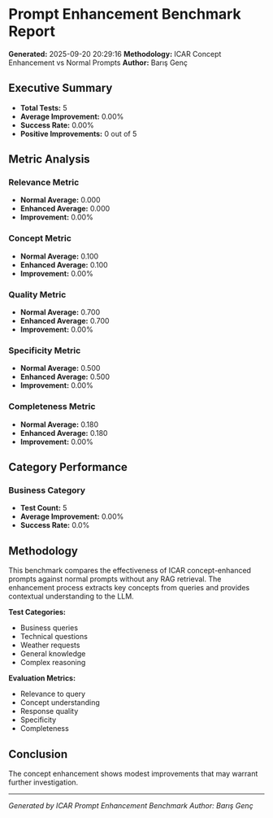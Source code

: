 # Prompt Enhancement Benchmark Report

**Generated:** 2025-09-20 20:29:16
**Methodology:** ICAR Concept Enhancement vs Normal Prompts
**Author:** Barış Genç

## Executive Summary

- **Total Tests:** 5
- **Average Improvement:** 0.00%
- **Success Rate:** 0.00%
- **Positive Improvements:** 0 out of 5

## Metric Analysis

### Relevance Metric
- **Normal Average:** 0.000
- **Enhanced Average:** 0.000
- **Improvement:** 0.00%

### Concept Metric
- **Normal Average:** 0.100
- **Enhanced Average:** 0.100
- **Improvement:** 0.00%

### Quality Metric
- **Normal Average:** 0.700
- **Enhanced Average:** 0.700
- **Improvement:** 0.00%

### Specificity Metric
- **Normal Average:** 0.500
- **Enhanced Average:** 0.500
- **Improvement:** 0.00%

### Completeness Metric
- **Normal Average:** 0.180
- **Enhanced Average:** 0.180
- **Improvement:** 0.00%

## Category Performance

### Business Category
- **Test Count:** 5
- **Average Improvement:** 0.00%
- **Success Rate:** 0.0%

## Methodology

This benchmark compares the effectiveness of ICAR concept-enhanced prompts against normal prompts without any RAG retrieval. The enhancement process extracts key concepts from queries and provides contextual understanding to the LLM.

**Test Categories:**
- Business queries
- Technical questions
- Weather requests
- General knowledge
- Complex reasoning

**Evaluation Metrics:**
- Relevance to query
- Concept understanding
- Response quality
- Specificity
- Completeness

## Conclusion

The concept enhancement shows modest improvements that may warrant further investigation.

---
*Generated by ICAR Prompt Enhancement Benchmark*
*Author: Barış Genç*
